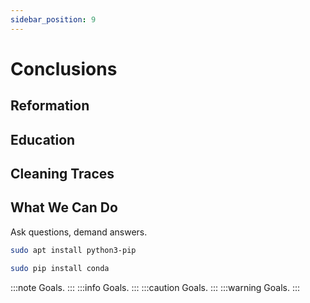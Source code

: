 ```yaml
---
sidebar_position: 9
---
```


# Conclusions
## Reformation
## Education
## Cleaning Traces
## What We Can Do
Ask questions, demand answers.


```bash
sudo apt install python3-pip
```

```bash
sudo pip install conda
```

:::note
Goals.
:::
:::info
Goals.
:::
:::caution
Goals.
:::
:::warning
Goals.
:::
